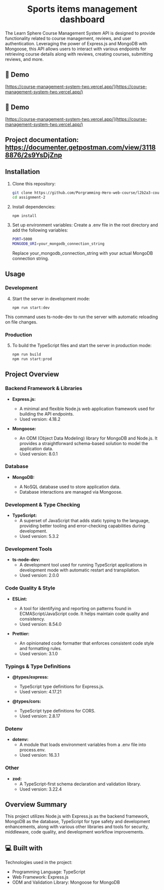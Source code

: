<h1 align="center" id="title">Sports items management dashboard</h1>

<p id="description">The Learn Sphere Course Management System API is designed to provide functionality related to course management, reviews, and user authentication. Leveraging the power of Express.js and MongoDB with Mongoose, this API allows users to interact with various endpoints for retrieving course details along with reviews, creating courses, submitting reviews, and more.</p>

<h2>🚀 Demo</h2>

[https://course-management-system-two.vercel.app/](https://course-management-system-two.vercel.app/)
<h2>🚀 Demo</h2>

[https://course-management-system-two.vercel.app/](https://course-management-system-two.vercel.app/)


## Project documentation: https://documenter.getpostman.com/view/31188876/2s9YsDjZnp 


## Installation

1. Clone this repository:

   ```bash
   git clone https://github.com/Porgramming-Hero-web-course/l2b2a3-course-review-belalhossain22000.git
   cd assignment-2
   ```

2. Install dependencies:

   ```bash
   npm install
   ```

3. Set up environment variables:
   Create a .env file in the root directory and add the following variables:

   ```bash
   PORT=5000
   MONGODB_URI=your_mongodb_connection_string
   ```

   Replace your_mongodb_connection_string with your actual MongoDB connection string.

## Usage

### Development

4.  Start the server in development mode:

 
        npm run start:dev
    

This command uses ts-node-dev to run the server with automatic reloading on file changes.

### Production

5. To build the TypeScript files and start the server in production mode:

   ```bash
   npm run build
   npm run start:prod
   ```
 
## Project Overview

### Backend Framework & Libraries

- **Express.js:**

  - A minimal and flexible Node.js web application framework used for building the API endpoints.
  - Used version: 4.18.2

- **Mongoose:**
  - An ODM (Object Data Modeling) library for MongoDB and Node.js. It provides a straightforward schema-based solution to model the application data.
  - Used version: 8.0.1

### Database

- **MongoDB:**

  - A NoSQL database used to store application data.
  - Database interactions are managed via Mongoose.

### Development & Type Checking

- **TypeScript:**
  - A superset of JavaScript that adds static typing to the language, providing better tooling and error-checking capabilities during development.
  - Used version: 5.3.2

### Development Tools

- **ts-node-dev:**
  - A development tool used for running TypeScript applications in development mode with automatic restart and transpilation.
  - Used version: 2.0.0

### Code Quality & Style

- **ESLint:**

  - A tool for identifying and reporting on patterns found in ECMAScript/JavaScript code. It helps maintain code quality and consistency.
  - Used version: 8.54.0

- **Prettier:**
  - An opinionated code formatter that enforces consistent code style and formatting rules.
  - Used version: 3.1.0

### Typings & Type Definitions

- **@types/express:**

  - TypeScript type definitions for Express.js.
  - Used version: 4.17.21

- **@types/cors:**
  - TypeScript type definitions for CORS.
  - Used version: 2.8.17

### Dotenv

- **dotenv:**
  - A module that loads environment variables from a .env file into process.env.
  - Used version: 16.3.1

### Other

- **zod:**
  - A TypeScript-first schema declaration and validation library.
  - Used version: 3.22.4

## Overview Summary

This project utilizes Node.js with Express.js as the backend framework, MongoDB as the database, TypeScript for type safety and development enhancements, along with various other libraries and tools for security, middleware, code quality, and development workflow improvements.
  
<h2>💻 Built with</h2>

Technologies used in the project:

*   Programming Language: TypeScript
*   Web Framework: Express.js
*   ODM and Validation Library: Mongoose for MongoDB